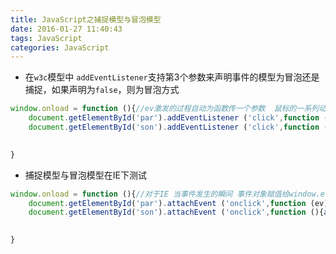 ```yaml
---
title: JavaScript之捕捉模型与冒泡模型
date: 2016-01-27 11:40:43
tags: JavaScript
categories: JavaScript
---
```


- 在`w3c`模型中 `addEventListener`支持第3个参数来声明事件的模型为冒泡还是捕捉，如果声明为`false`，则为冒泡方式
<!--more-->
```javascript
window.onload = function (){//ev激发的过程自动为函数传一个参数  鼠标的一系列动作包装成对象自动传给函数
	document.getElementById('par').addEventListener ('click',function (ev){alert(ev.pageX)},true);
	document.getElementById('son').addEventListener ('click',function (){alert('son')});
	

}
```

- 捕捉模型与冒泡模型在IE下测试

```javascript
window.onload = function (){//对于IE 当事件发生的瞬间 事件对象赋值给window.event属性
	document.getElementById('par').attachEvent ('onclick',function (ev){alert(window.event)});//IE下不支持第三个参数 true  
	document.getElementById('son').attachEvent ('onclick',function (){alert('son')});
	

}
```
